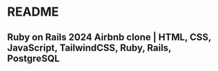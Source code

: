 # README

## Ruby on Rails 2024 Airbnb clone | HTML, CSS, JavaScript, TailwindCSS, Ruby, Rails, PostgreSQL
